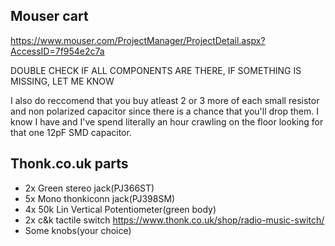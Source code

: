 ## Mouser cart

https://www.mouser.com/ProjectManager/ProjectDetail.aspx?AccessID=7f954e2c7a

DOUBLE CHECK IF ALL COMPONENTS ARE THERE, IF SOMETHING IS MISSING, LET ME KNOW


I also do reccomend that you buy atleast 2 or 3 more of each small resistor and non polarized capacitor since there is a chance that you'll drop them. I know I have and I've spend literally an hour crawling on the floor looking for that one 12pF SMD capacitor.


## Thonk.co.uk parts

* 2x Green stereo jack(PJ366ST)
* 5x Mono thonkiconn jack(PJ398SM)
* 4x 50k Lin Vertical Potentiometer(green body)
* 2x c&k tactile switch https://www.thonk.co.uk/shop/radio-music-switch/
* Some knobs(your choice)
